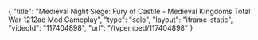 {
    "title": "Medieval Night Siege: Fury of Castile - Medieval Kingdoms Total War 1212ad Mod Gameplay",
    "type": "solo",
    "layout": "iframe-static",
    "videoId": "117404898",
    "url": "\/tvpembed\/117404898"
}